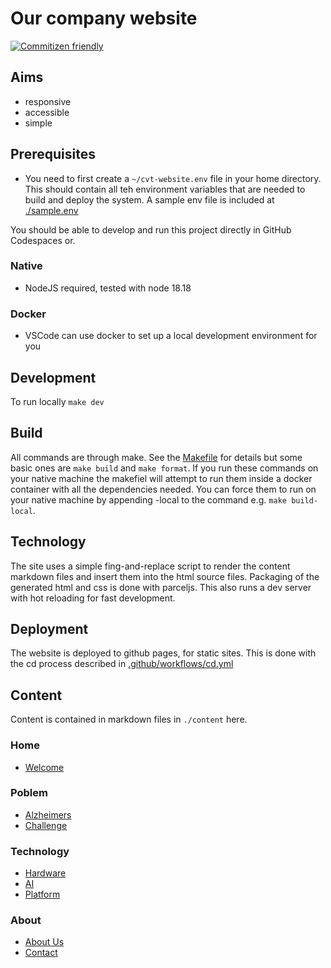 # Our company website

[![Commitizen friendly](https://img.shields.io/badge/commitizen-friendly-brightgreen.svg)](http://commitizen.github.io/cz-cli/)

## Aims

- responsive
- accessible
- simple

## Prerequisites

- You need to first create a `~/cvt-website.env` file in your home directory. This should contain all teh environment variables that are needed to build and deploy the system. A sample env file is included at [./sample.env](sample.env)

You should be able to develop and run this project directly in GitHub Codespaces or.

### Native

- NodeJS required, tested with node 18.18

### Docker

- VSCode can use docker to set up a local development environment for you

## Development

To run locally `make dev`

## Build

All commands are through make. See the [Makefile](Makefile) for details but some basic ones are `make build` and `make format`. If you run these commands on your native machine the makefiel will attempt to run them inside a docker container with all the dependencies needed. You can force them to run on your native machine by appending -local to the command e.g. `make build-local`.

## Technology

The site uses a simple fing-and-replace script to render the content markdown files and insert them into the html source files. Packaging of the generated html and css is done with parceljs. This also runs a dev server with hot reloading for fast development.

## Deployment

The website is deployed to github pages, for static sites. This is done with the cd process described in [.github/workflows/cd.yml](.github/workflows/cd.yml)

## Content

Content is contained in markdown files in `./content` here.

### Home

- [Welcome](content/welcome.md)

### Poblem

- [Alzheimers](content/alzheimers.md)
- [Challenge](content/challenge.md)

### Technology

- [Hardware](content/hardware.md)
- [AI](content/ai.md)
- [Platform](content/platform.md)

### About

- [About Us](content/us.md)
- [Contact](content/contact.md)
